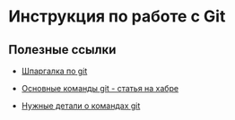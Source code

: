 # Инструкция по работе с Git

## Полезные ссылки

* [Шпаргалка по git](https://github.com/cyberspacedk/Git-commands)

* [Основные команды git - статья на хабре](https://habr.com/ru/company/ruvds/blog/599929/)

* [Нужные детали о командах git](https://htmlacademy.ru/blog/articles/useful-commands-for-working-with-git)
